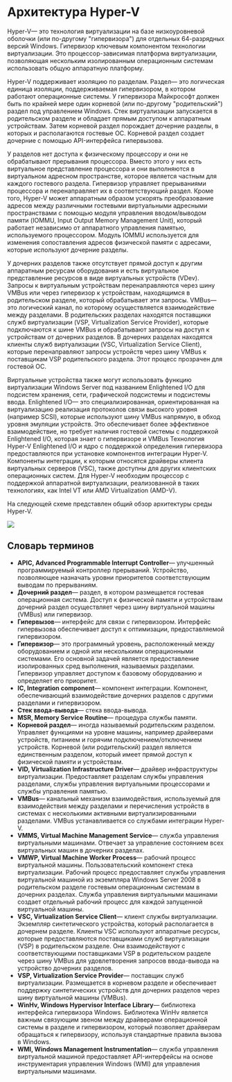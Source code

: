 # <a name="hyper-v-architecture"></a>Архитектура Hyper-V

Hyper-V— это технология виртуализации на базе низкоуровневой оболочки (или по-другому "гипервизора") для отдельных 64-разрядных версий Windows.  Гипервизор ключевым компонентом технологии виртуализации.  Это процессор-зависимая платформа виртуализации, позволяющая нескольким изолированным операционным системам использовать общую аппаратную платформу.

Hyper-V поддерживает изоляцию по разделам. Раздел— это логическая единица изоляции, поддерживаемая гипервизором, в котором работают операционные системы. У гипервизора Майкрософт должен быть по крайней мере один корневой (или по-другому "родительский") раздел под управлением Windows. Стек виртуализации запускается в родительском разделе и обладает прямым доступом к аппаратным устройствам. Затем корневой раздел порождает дочерние разделы, в которых и располагаются гостевые ОС. Корневой раздел создает дочерние с помощью API-интерфейса гипервызова.

У разделов нет доступа к физическому процессору и они не обрабатывают прерывания процессора. Вместо этого у них есть виртуальное представление процессора и они выполняются в виртуальном адресном пространстве, которое является частным для каждого гостевого раздела. Гипервизор управляет прерываниями процессора и перенаправляет их в соответствующий раздел. Кроме того, Hyper-V может аппаратным образом ускорять преобразование адресов между различными гостевыми виртуальными адресными пространствами с помощью модуля управления вводом/выводом памяти (IOMMU, Input Output Memory Management Unit), который работает независимо от аппаратного управления памятью, используемого процессором. Модуль IOMMU используется для изменения сопоставления адресов физической памяти с адресами, которые используют дочерние разделы.

У дочерних разделов также отсутствует прямой доступ к другим аппаратным ресурсам оборудования и есть виртуальное представление ресурсов в виде виртуальных устройств (VDev). Запросы к виртуальным устройствам перенаправляются через шину VMBus или через гипервизор к устройствам, находящимся в родительском разделе, который обрабатывает эти запросы. VMBus— это логический канал, по которому осуществляется взаимодействие между разделами. В родительских разделах находятся поставщики служб виртуализации (VSP, Virtualization Service Provider), которые подключаются к шине VMBus и обрабатывают запросы на доступ к устройствам от дочерних разделов. В дочерних разделах находятся клиенты служб виртуализации (VSC, Virtualization Service Client), которые перенаправляют запросы устройств через шину VMBus к поставщикам VSP родительского раздела. Этот процесс прозрачен для гостевой ОС.

Виртуальные устройства также могут использовать функцию виртуализации Windows Server под названием Enlightened I/O для подсистем хранения, сети, графической подсистемы и подсистемы ввода. Enlightened I/O— это специализированная, ориентированная на виртуализацию реализация протоколов связи высокого уровня (например SCSI), которые используют шину VMBus напрямую, в обход уровня эмуляции устройств. Это обеспечивает более эффективное взаимодействие, но требует наличия гостевой системы с поддержкой Enlightened I/O, которая знает о гипервизоре и VMBus Технология Hyper-V Еnlightened I/O и ядро с поддержкой определения гипервизора предоставляются при установке компонентов интеграции Hyper-V. Компоненты интеграции, к которым относятся драйверы клиента виртуальных серверов (VSC), также доступны для других клиентских операционных систем. Для Hyper-V необходим процессор с поддержкой аппаратной виртуализации, реализованной в таких технологиях, как Intel VT или AMD Virtualization (AMD-V).

На следующей схеме представлен общий обзор архитектуры среды Hyper-V.

![](./media/hv_architecture.png)

## <a name="glossary"></a>Словарь терминов
* **APIC, Advanced Programmable Interrupt Controller**— улучшенный программируемый контроллер прерываний. Устройство, позволяющее назначать уровни приоритетов соответствующим выводам по прерываниям.
* **Дочерний раздел**— раздел, в котором размещается гостевая операционная система. Доступ к физической памяти и устройствам дочерний раздел осуществляет через шину виртуальной машины (VMBus) или гипервизор.
* **Гипервызов**— интерфейс для связи с гипервизором. Интерфейс гипервызова обеспечивает доступ к оптимизации, предоставляемой гипервизором.
* **Гипервизор**— это программный уровень, расположенный между оборудованием и одной или несколькими операционными системами. Его основной задачей является предоставление изолированных сред выполнения, называемых разделами. Гипервизор управляет доступом к базовому оборудованию и определяет его приоритет.
* **IC, Integration component**— компонент интеграции. Компонент, обеспечивающий взаимодействие дочерних разделов с другими разделами и гипервизором.
* **Стек ввода-вывода**— стека ввода-вывода.
* **MSR, Memory Service Routine**— процедура службы памяти.
* **Корневой раздел**— иногда называемый родительским разделом.  Управляет функциями на уровне машины, например драйверами устройств, питанием и горячим подключением/отключением устройств. Корневой (или родительский) раздел является единственным разделом, который имеет прямой доступ к физической памяти и устройствам.
* **VID, Virtualization Infrastructure Driver**— драйвер инфраструктуры виртуализации. Предоставляет разделам службы управления разделами, службы управления виртуальными процессорами и службы управления памятью.
* **VMBus**— канальный механизм взаимодействия, используемый для взаимодействия между разделами и перечисления устройств в системах с несколькими активными виртуализированными разделами. VMBus устанавливается со службами интеграции Hyper-V.
* **VMMS, Virtual Machine Management Service**— служба управления виртуальными машинами. Отвечает за управление состоянием всех виртуальных машин в дочерних разделах.
* **VMWP, Virtual Machine Worker Process**— рабочий процесс виртуальной машины. Пользовательский компонент стека виртуализации. Рабочий процесс предоставляет службы управления виртуальной машиной из экземпляра Windows Server 2008 в родительском разделе гостевым операционным системам в дочерних разделах. Служба управления виртуальными машинами создает отдельный рабочий процесс для каждой запущенной виртуальной машины.
* **VSC, Virtualization Service Client**— клиент службы виртуализации. Экземпляр синтетического устройства, который располагается в дочернем разделе. Клиенты VSC используют аппаратные ресурсы, которые предоставляются поставщиками служб виртуализации (VSP) в родительском разделе. Они взаимодействуют с соответствующими поставщиками VSP в родительском разделе через шину VMBus для удовлетворения запросов ввода-вывода на устройство дочерних разделов.
* **VSP, Virtualization Service Provider**— поставщик служб виртуализации. Размещается в корневом разделе и обеспечивает поддержку синтетических устройств для дочерних разделов через шину виртуальной машины (VMBus).
* **WinHv, Windows Hypervisor Interface Library**— библиотека интерфейса гипервизора Windows. Библиотека WinHv является важным связующим звеном между драйверами операционной системы в разделе и гипервизором, который позволяет драйверам обращаться к гипервизору, используя стандартные правила вызова в Windows.
* **WMI, Windows Management Instrumentation**— служба управления виртуальной машиной предоставляет API-интерфейсы на основе инструментария управления Windows (WMI) для управления виртуальными машинами.
